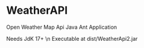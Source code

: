 # WeatherAPI
Open Weather Map Api Java Ant Application

Needs JdK 17+ \n
Executable at dist/WeatherApi2.jar
